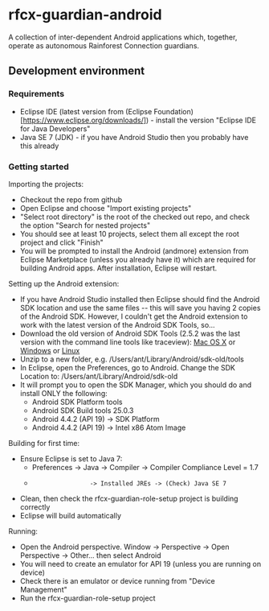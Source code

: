 rfcx-guardian-android
=====================

A collection of inter-dependent Android applications which, together, operate as autonomous Rainforest Connection guardians.

## Development environment

### Requirements

- Eclipse IDE (latest version from (Eclipse Foundation)[https://www.eclipse.org/downloads/]) - install the version "Eclipse IDE for Java Developers"
- Java SE 7 (JDK) - if you have Android Studio then you probably have this already

### Getting started

Importing the projects:

- Checkout the repo from github
- Open Eclipse and choose "Import existing projects"
- "Select root directory" is the root of the checked out repo, and check the option "Search for nested projects"
- You should see at least 10 projects, select them all except the root project and click "Finish"
- You will be prompted to install the Android (andmore) extension from Eclipse Marketplace (unless you already have it) which are required for building Android apps. After installation, Eclipse will restart.

Setting up the Android extension:

- If you have Android Studio installed then Eclipse should find the Android SDK location and use the same files -- this will save you having 2 copies of the Android SDK. However, I couldn't get the Android extension to work with the latest version of the Android SDK Tools, so...
- Download the old version of Android SDK Tools (2.5.2 was the last version with the command line tools like traceview):
  [Mac OS X](http://dl-ssl.google.com/android/repository/tools_r25.2.5-macosx.zip) or
  [Windows](http://dl-ssl.google.com/android/repository/tools_r25.2.5-windows.zip) or
  [Linux](http://dl-ssl.google.com/android/repository/tools_r25.2.5-linux.zip) 
- Unzip to a new folder, e.g. /Users/ant/Library/Android/sdk-old/tools
- In Eclipse, open the Preferences, go to Android. Change the SDK Location to: /Users/ant/Library/Android/sdk-old
- It will prompt you to open the SDK Manager, which you should do and install ONLY the following:
  - Android SDK Platform tools
  - Android SDK Build tools 25.0.3
  - Android 4.4.2 (API 19) -> SDK Platform
  - Android 4.4.2 (API 19) -> Intel x86 Atom Image

Building for first time:

- Ensure Eclipse is set to Java 7:
  - Preferences -> Java -> Compiler -> Compiler Compliance Level = 1.7
  -                     -> Installed JREs -> (Check) Java SE 7
- Clean, then check the rfcx-guardian-role-setup project is building correctly
- Eclipse will build automatically

Running:

- Open the Android perspective. Window -> Perspective -> Open Perspective -> Other... then select Android
- You will need to create an emulator for API 19 (unless you are running on device)
- Check there is an emulator or device running from "Device Management"
- Run the rfcx-guardian-role-setup project					  
